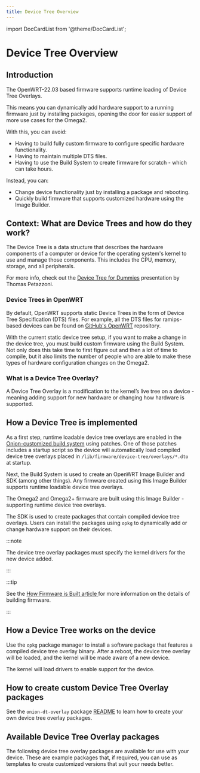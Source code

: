 ```yaml
---
title: Device Tree Overview
---
```


import DocCardList from '@theme/DocCardList';

# Device Tree Overview

## Introduction
The OpenWRT-22.03 based firmware supports runtime loading of Device Tree Overlays.

This means you can dynamically add hardware support to a running firmware just by installing packages, opening the door for easier support of more use cases for the Omega2.

With this, you can avoid:

- Having to build fully custom firmware to configure specific hardware functionality.
- Having to maintain multiple DTS files.
- Having to use the Build System to create firmware for scratch - which can take hours.

Instead, you can:
- Change device functionality just by installing a package and rebooting.
- Quickly build firmware that supports customized hardware using the Image Builder.

## Context: What are Device Trees and how do they work?
The Device Tree is a data structure that describes the hardware components of a computer or device for the operating system's kernel to use and manage those components. This includes the CPU, memory, storage, and all peripherals.

For more info, check out the [Device Tree for Dummies](https://elinux.org/images/f/f9/Petazzoni-device-tree-dummies_0.pdf) presentation by Thomas Petazzoni.

### Device Trees in OpenWRT
By default, OpenWRT supports static Device Trees in the form of Device Tree Specification (DTS) files. For example, all the DTS files for ramips-based devices can be found on [GitHub's OpenWRT](https://github.com/openwrt/openwrt/tree/main/target/linux/ramips/dts) repository.

With the current static device tree setup, if you want to make a change in the device tree, you must build custom firmware using the Build System. Not only does this take time to first figure out and then a lot of time to compile, but it also limits the number of people who are able to make these types of hardware configuration changes on the Omega2.

### What is a Device Tree Overlay?
A Device Tree Overlay is a modification to the kernel’s live tree on a device - meaning adding support for new hardware or changing how hardware is supported.

## How a Device Tree is implemented
As a first step, runtime loadable device tree overlays are enabled in the [Onion-customized build system](https://github.com/OnionIoT/openwrt-buildsystem-wrapper) using patches. One of those patches includes a startup script so the device will automatically load compiled device tree overlays placed in `/lib/firmware/device-tree/overlays/*.dto` at startup.

Next, the Build System is used to create an OpenWRT Image Builder and SDK (among other things). Any firmware created using this Image Builder supports runtime loadable device tree overlays.

The Omega2 and Omega2+ firmware are built using this Image Builder - supporting runtime device tree overlays.

The SDK is used to create packages that contain compiled device tree overlays. Users can install the packages using `opkg` to dynamically add or change hardware support on their devices.

:::note

The device tree overlay packages must specify the kernel drivers for the new device added.

:::

:::tip

See the [How Firmware is Built article](https://documentation.onioniot.com/firmware/how-to-build-firmware)[ ](https://documentation.onioniot.com/firmware/how-to-build-firmware) for more information on the details of building firmware.

:::

## How a Device Tree works on the device
Use the `opkg` package manager to install a software package that features a compiled device tree overlay binary. After a reboot, the device tree overlay will be loaded, and the kernel will be made aware of a new device.

The kernel will load drivers to enable support for the device. 

## How to create custom Device Tree Overlay packages
See the `onion-dt-overlay` package [README](https://github.com/OnionIoT/OpenWRT-Packages/tree/openwrt-22.03/onion-dt-overlay#device-tree-runtime-overlay) to learn how to create your own device tree overlay packages.

## Available Device Tree Overlay packages
The following device tree overlay packages are available for use with your device. These are example packages that, if required, you can use as templates to create customized versions that suit your needs better.

<DocCardList/>

